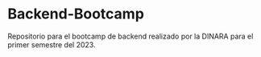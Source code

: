 # Backend-Bootcamp

Repositorio para el bootcamp de backend realizado por la DINARA para el primer semestre del 2023.
